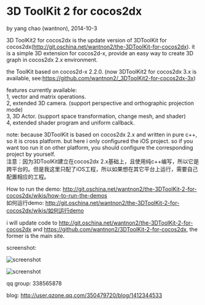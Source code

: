 3D ToolKit 2 for cocos2dx
==========
by yang chao (wantnon), 2014-10-3  

3D ToolKit2 for cocos2dx is the update version of 3DToolKit for cocos2dx(http://git.oschina.net/wantnon2/the-3DToolKit-for-cocos2dx). it is a simple 3D extension for cocos2d-x, provide an easy way to create 3D graph in cocos2dx 2.x environment.  
  
the ToolKit based on cocos2d-x 2.2.0.  (now 3DToolKit2 for cocos2dx 3.x is available, see:https://github.com/wantnon2/_3DToolKit2-for-cocos2dx-3x)  
   
features currently available:  
1, vector and matrix operations.  
2, extended 3D camera. (support perspective and orthographic projection mode)  
3, 3D Actor. (support space transformation, change mesh, and shader)   
4, extended shader program and uniform callback.  
   
note: because 3DToolKit is based on cocos2dx 2.x and written in pure c++, so it is cross platform. but here i only configured the iOS project. so if you want too run it on other platform, you should configure the corresponding project by yourself.      
注意：因为3DToolKit建立在cocos2dx 2.x基础上，且使用纯c++编写，所以它是跨平台的。但是我这里只配了iOS工程，所以如果想在其它平台上运行，需要自己配置相应的工程。   
  
How to run the demo: http://git.oschina.net/wantnon2/the-3DToolKit-2-for-cocos2dx/wikis/how-to-run-the-demos     
如何运行demo: http://git.oschina.net/wantnon2/the-3DToolKit-2-for-cocos2dx/wikis/如何运行demo     
  
i will update code to http://git.oschina.net/wantnon2/the-3DToolKit-2-for-cocos2dx and https://github.com/wantnon2/3DToolKit-2-for-cocos2dx, the former is the main site.  
  
screenshot:    
  
![screenshot](http://git.oschina.net/wantnon2/the-3DToolKit-2-for-cocos2dx/raw/master/screenshots/test1.png)  
  
![screenshot](http://git.oschina.net/wantnon2/the-3DToolKit-2-for-cocos2dx/raw/master/screenshots/test2.png) 
  
qq group: 338565878   
  
blog: http://user.qzone.qq.com/350479720/blog/1412344533  
